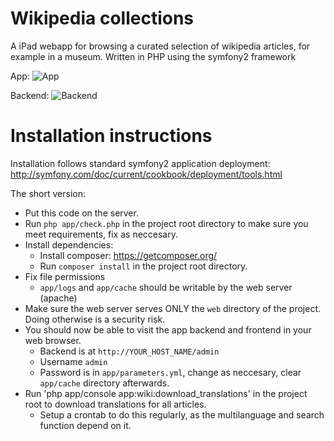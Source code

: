 Wikipedia collections
=====================

A iPad webapp for browsing a curated selection of wikipedia articles, for example in a museum.
Written in PHP using the symfony2 framework

App:
![App](http://i.imgur.com/H1ltTEi.jpg)

Backend: 
![Backend](http://i.imgur.com/d2sHraV.png)

Installation instructions
=========================

Installation follows standard symfony2 application deployment: http://symfony.com/doc/current/cookbook/deployment/tools.html

The short version:

* Put this code on the server.
* Run `php app/check.php` in the project root directory to make sure you meet requirements, fix as neccesary.
* Install dependencies:
  * Install composer: https://getcomposer.org/
  * Run `composer install` in the project root directory.
* Fix file permissions
  * `app/logs` and `app/cache` should be writable by the web server (apache)
* Make sure the web server serves ONLY the `web` directory of the project. Doing otherwise is a security risk.
* You should now be able to visit the app backend and frontend in your web browser.
  * Backend is at `http://YOUR_HOST_NAME/admin` 
  * Username `admin`
  * Password is in `app/parameters.yml`, change as neccesary, clear `app/cache` directory afterwards.
* Run 'php app/console app:wiki:download_translations' in the project root to download translations for all articles.
  * Setup a crontab to do this regularly, as the multilanguage and search function depend on it.
